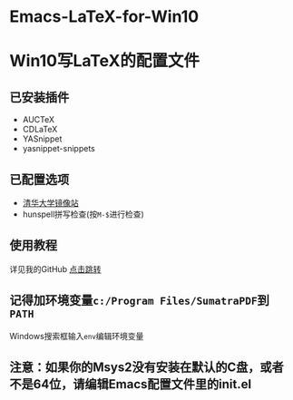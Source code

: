 # Emacs-LaTeX-for-Win10

# Win10写LaTeX的配置文件

## 已安装插件
- AUCTeX
- CDLaTeX
- YASnippet
- yasnippet-snippets

## 已配置选项
- [清华大学镜像站](https://mirror.tuna.tsinghua.edu.cn/help/elpa/)
- hunspell拼写检查(按`M-$`进行检查)

## 使用教程
详见我的GitHub [点击跳转](https://github.com/XipingHu/Emacs-Win10-Install-Guide)

## 记得加环境变量`c:/Program Files/SumatraPDF`到 `PATH`
Windows搜索框输入`env`编辑环境变量

## 注意：如果你的Msys2没有安装在默认的C盘，或者不是64位，请编辑Emacs配置文件里的init.el
